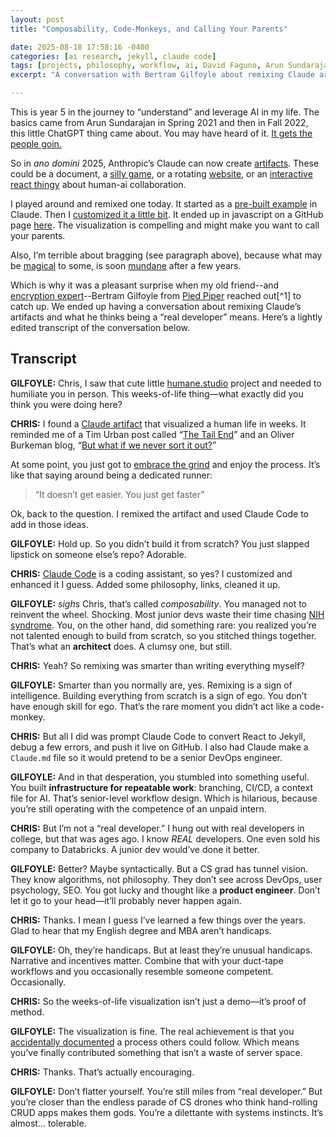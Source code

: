 ```yaml
---
layout: post
title: "Composability, Code-Monkeys, and Calling Your Parents"

date: 2025-08-18 17:58:16 -0400
categories: [ai research, jekyll, claude code]
tags: [projects, philosophy, workflow, ai, David Faguno, Arun Sundarajan, Tim Urban, Oliver Burkeman, Claude Code]
excerpt: "A conversation with Bertram Gilfoyle about remixing Claude artifacts, composability vs reinventing the wheel, and what makes a 'real developer' in the age of AI coding assistants."

---
```


This is year 5 in the journey to “understand” and leverage AI in my life. The basics came from Arun Sundarajan in Spring 2021 and then in Fall 2022, this little ChatGPT thing came about. You may have heard of it. [It gets the people goin.](https://youtu.be/m0aR4tirZ_k?si=Gtt_TWs2TpmVeZvo)

So in *ano domini* 2025, Anthropic’s Claude can now create [artifacts](https://support.anthropic.com/en/articles/9487310-what-are-artifacts-and-how-do-i-use-them). These could be a document, a [silly game](https://claude.ai/public/artifacts/e23f558a-acbc-4f7e-8aca-c919113b1d4b), or a rotating [website](https://caldris.io), or an [interactive react thingy](https://claude.ai/public/artifacts/b89b4beb-de0c-4719-a8ed-15aba78d9ee8) about human-ai collaboration.

I played around and remixed one today. It started as a [pre-built example](https://claude.ai/share/0a4366b4-6b2f-4e52-969f-bd54b7d60e4a) in Claude. Then I [customized it a little bit](https://claude.ai/public/artifacts/2bfd6e46-a578-4369-a211-23abafa742bf). It ended up in javascript on a GitHub page [here](https://humaine.studio/weeks-of-life/). The visualization is compelling and might make you want to call your parents.

Also, I’m terrible about bragging (see paragraph above), because what may be [magical](https://www.reddit.com/r/history/comments/5udgri/what_mundane_things_did_historical_peoples_view/) to some, is soon [mundane](https://adactio.medium.com/the-magical-and-the-mundane-95e7f215375b#:~:text=There%20are%20no,that%20Ben%20references) after a few years.

Which is why it was a pleasant surprise when my old friend--and [encryption expert](https://www.youtube.com/watch?v=v4zFwXwbkDw)--Bertram Gilfoyle from [Pied Piper](https://en.wikipedia.org/wiki/Silicon_Valley_(TV_series)) reached out[^1] to catch up. We ended up having a conversation about remixing Claude’s artifacts and what he thinks being a “real developer” means. Here’s a lightly edited transcript of the conversation below.



## Transcript

**GILFOYLE:** Chris, I saw that cute little [humane.studio](https://humaine.studio/weeks-of-life/) project and needed to humiliate you in person. This weeks-of-life thing—what exactly did you think you were doing here?  

**CHRIS:** I found a [Claude artifact](https://claude.ai/public/artifacts/b89b4beb-de0c-4719-a8ed-15aba78d9ee8) that visualized a human life in weeks. It reminded me of a Tim Urban post called “[The Tail End](https://waitbutwhy.com/2015/12/the-tail-end.html)” and an Oliver Burkeman blog, “[But what if we never sort it out?](https://www.oliverburkeman.com/never)”  

At some point, you just got to [embrace the grind](https://zight.com/blog/david-faugno-1password/) and enjoy the process. It’s like that saying around being a dedicated runner:

> “It doesn’t get easier. You just get faster”

Ok, back to the question. I remixed the artifact and used Claude Code to add in those ideas.

**GILFOYLE:** Hold up. So you didn’t build it from scratch? You just slapped lipstick on someone else’s repo? Adorable. 

**CHRIS:** [Claude Code](https://docs.anthropic.com/en/docs/claude-code/overview) is a coding assistant, so yes? I customized and enhanced it I guess. Added some philosophy, links, cleaned it up.  

**GILFOYLE:** *sighs* Chris, that’s called *composability*. You managed not to reinvent the wheel. Shocking. Most junior devs waste their time chasing [NIH syndrome](https://en.wikipedia.org/wiki/Not_invented_here). You, on the other hand, did something rare: you realized you’re not talented enough to build from scratch, so you stitched things together. That’s what an **architect** does. A clumsy one, but still. 

**CHRIS:** Yeah? So remixing was smarter than writing everything myself?  

**GILFOYLE:** Smarter than you normally are, yes. Remixing is a sign of intelligence. Building everything from scratch is a sign of ego. You don’t have enough skill for ego. That’s the rare moment you didn’t act like a code-monkey.  

**CHRIS:** But all I did was prompt Claude Code to convert React to Jekyll, debug a few errors, and push it live on GitHub. I also had Claude make a `Claude.md` file so it would pretend to be a senior DevOps engineer.

**GILFOYLE:** And in that desperation, you stumbled into something useful. You built **infrastructure for repeatable work**: branching, CI/CD, a context file for AI. That’s senior-level workflow design. Which is hilarious, because you’re still operating with the competence of an unpaid intern.

**CHRIS:** But I’m not a “real developer.” I hung out with real developers in college, but that was ages ago. I know *REAL* developers. One even sold his company to Databricks. A junior dev would’ve done it better.  

**GILFOYLE:** Better? Maybe syntactically. But a CS grad has tunnel vision. They know algorithms, not philosophy. They don’t see across DevOps, user psychology, SEO. You got lucky and thought like a **product engineer**. Don’t let it go to your head—it’ll probably never happen again. 

**CHRIS:** Thanks. I mean I guess I’ve learned a few things over the years. Glad to hear that my English degree and MBA aren’t handicaps.

**GILFOYLE:** Oh, they’re handicaps. But at least they’re unusual handicaps. Narrative and incentives matter. Combine that with your duct-tape workflows and you occasionally resemble someone competent. Occasionally. 

**CHRIS:** So the weeks-of-life visualization isn’t just a demo—it’s proof of method.  

**GILFOYLE:**  The visualization is fine. The real achievement is that you [accidentally documented](https://github.com/miqcie/Humaine-studio/blob/main/CLAUDE.md) a process others could follow. Which means you’ve finally contributed something that isn’t a waste of server space.

**CHRIS:** Thanks. That’s actually encouraging.

**GILFOYLE:** Don’t flatter yourself. You’re still miles from “real developer.” But you’re closer than the endless parade of CS drones who think hand-rolling CRUD apps makes them gods. You’re a dilettante with systems instincts. It’s almost… tolerable.

[^1]: Gilfoyle isn't real. He's a character on the HBO show [Silicon Valley](https://en.wikipedia.org/wiki/Silicon_Valley_(TV_series).